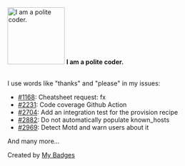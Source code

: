 <img src="https://github.com/my-badges/my-badges/blob/master/src/all-badges/polite-coder/polite-coder.png?raw=true" alt="I am a polite coder." title="I am a polite coder." width="128">
<strong>I am a polite coder.</strong>
<br><br>

I use words like "thanks" and "please" in my issues:

- <a href="https://github.com/rstacruz/cheatsheets/issues/1168">#1168</a>: Cheatsheet request: fx
- <a href="https://github.com/deployphp/deployer/issues/2231">#2231</a>: Code coverage Github Action
- <a href="https://github.com/deployphp/deployer/issues/2704">#2704</a>: Add an integration test for the provision recipe
- <a href="https://github.com/deployphp/deployer/issues/2882">#2882</a>: Do not automatically populate known_hosts
- <a href="https://github.com/deployphp/deployer/issues/2969">#2969</a>: Detect Motd and warn users about it

 And many more...


Created by <a href="https://github.com/my-badges/my-badges">My Badges</a>